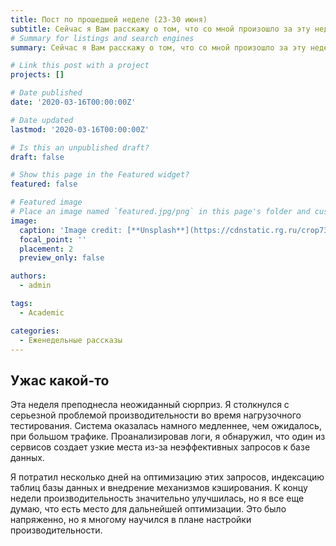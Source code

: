 ```yaml
---
title: Пост по прошедшей неделе (23-30 июня)
subtitle: Сейчас я Вам расскажу о том, что со мной произошло за эту неделю...
# Summary for listings and search engines
summary: Сейчас я Вам расскажу о том, что со мной произошло за эту неделю...

# Link this post with a project
projects: []

# Date published
date: '2020-03-16T00:00:00Z'

# Date updated
lastmod: '2020-03-16T00:00:00Z'

# Is this an unpublished draft?
draft: false

# Show this page in the Featured widget?
featured: false

# Featured image
# Place an image named `featured.jpg/png` in this page's folder and customize its options here.
image:
  caption: 'Image credit: [**Unsplash**](https://cdnstatic.rg.ru/crop735x414/uploads/images/135/37/51/ponchik-1000.jpg)'
  focal_point: ''
  placement: 2
  preview_only: false

authors:
  - admin

tags:
  - Academic

categories:
  - Еженедельные рассказы
---
```

## Ужас какой-то 
Эта неделя преподнесла неожиданный сюрприз. Я столкнулся с серьезной проблемой производительности во время нагрузочного тестирования. Система оказалась намного медленнее, чем ожидалось, при большом трафике. Проанализировав логи, я обнаружил, что один из сервисов создает узкие места из-за неэффективных запросов к базе данных.

Я потратил несколько дней на оптимизацию этих запросов, индексацию таблиц базы данных и внедрение механизмов кэширования. К концу недели производительность значительно улучшилась, но я все еще думаю, что есть место для дальнейшей оптимизации. Это было напряженно, но я многому научился в плане настройки производительности.


